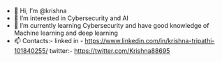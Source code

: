 - 👋 Hi, I’m @krishna
- 👀 I’m interested in Cybersecurity and AI
- 🌱 I’m currently learning Cybersecurity and have good knowledge of Machine learning and deep learning
- 📫 Contacts:- linked in - https://www.linkedin.com/in/krishna-tripathi-101840255/ twitter:- https://twitter.com/Krishna88695

<!---
flotaro/flotaro is a ✨ special ✨ repository because its `README.md` (this file) appears on your GitHub profile.
You can click the Preview link to take a look at your changes.
--->
